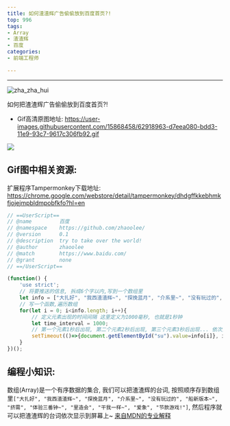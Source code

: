 ```yaml
---
title: 如何渣渣辉广告偷偷放到百度首页?!
top: 996
tags:
- Array
- 渣渣辉
- 百度
categories:
- 前端工程师

---
```


------



![zha_zha_hui](https://user-images.githubusercontent.com/15868458/62918966-d8873700-bdd3-11e9-8a64-02fe0fc3d170.gif)


<!-- more -->

如何把渣渣辉广告偷偷放到百度首页?!

- Gif高清原图地址:  https://user-images.githubusercontent.com/15868458/62918963-d7eea080-bdd3-11e9-93c7-9617c306fb92.gif


![](https://user-images.githubusercontent.com/15868458/62919262-bc37ca00-bdd4-11e9-9fd3-fade1acac58e.jpg)




## Gif图中相关资源:


扩展程序Tampermonkey下载地址: https://chrome.google.com/webstore/detail/tampermonkey/dhdgffkkebhmkfjojejmpbldmpobfkfo?hl=en



```javascript
// ==UserScript==
// @name         百度
// @namespace    https://github.com/zhaoolee/
// @version      0.1
// @description  try to take over the world!
// @author       zhaoolee
// @match        https://www.baidu.com/
// @grant        none
// ==/UserScript==

(function() {
    'use strict';
    // 将要推送的信息, 拆成6个字以内,写到一个数组里
    let info = ["大扎好", "我西渣渣辉~", "探挽蓝月", "介系里~", "没有玩过的", "船新版本~", "挤需", "体验三番钟~", "里造会", "干我一样~", "爱象", "节款游戏!"];
    // 写一个函数,遍历数组
    for(let i = 0; i<info.length; i++){
        // 定义元素出现的时间间隔 这里定义为1000毫秒, 也就是1秒钟
        let time_interval = 1000;
        // 第一个元素1秒后出现, 第二个元素2秒后出现, 第三个元素3秒后出现... 依次类推
        setTimeout(()=>{document.getElementById("su").value=info[i]}, i*1000);
    }
})();
```


## 编程小知识:

数组(Array)是一个有序数据的集合, 我们可以把渣渣辉的台词, 按照顺序存到数组里`["大扎好", "我西渣渣辉~", "探挽蓝月", "介系里~", "没有玩过的", "船新版本~", "挤需", "体验三番钟~", "里造会", "干我一样~", "爱象", "节款游戏!"]`, 然后程序就可以把渣渣辉的台词依次显示到屏幕上~
[来自MDN的专业解释](https://developer.mozilla.org/zh-CN/docs/Glossary/array)